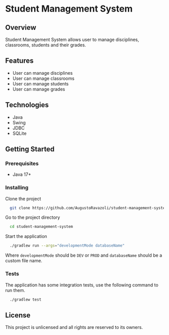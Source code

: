 # Student Management System

## Overview

Student Management System allows user to manage 
disciplines, classrooms, students and their grades.

## Features

- User can manage disciplines
- User can manage classrooms
- User can manage students
- User can manage grades

## Technologies
- Java
- Swing
- JDBC
- SQLite

## Getting Started

### Prerequisites

* Java 17+

### Installing

Clone the project

```bash
  git clone https://github.com/AugustoRavazoli/student-management-system.git
```

Go to the project directory

```bash
  cd student-management-system
```

Start the application

```bash
  ./gradlew run --args="developmentMode databaseName"
```

Where `developmentMode` should be `DEV` or `PROD` and `databaseName` should be a custom file name.

### Tests

The application has some integration tests, use the following command to run them.

```bash
  ./gradlew test
```

## License

This project is unlicensed and all rights are reserved to its owners.
